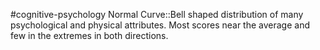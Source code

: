 #cognitive-psychology 
Normal Curve::Bell shaped distribution of many psychological and physical attributes. Most scores near the average and few in the extremes in both directions.
<!--SR:!2024-04-09,3,250-->